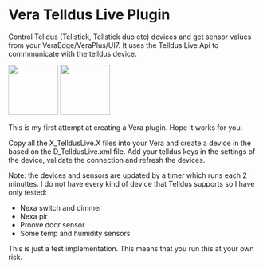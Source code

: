 # Vera Telldus Live Plugin
Control Telldus (Tellstick, Tellstick duo etc) devices and get sensor values from your VeraEdge/VeraPlus/UI7. It uses the Telldus Live Api to commmunicate with the telldus device.

<img src="http://getvera.com/wp-content/uploads/vera_logo_tm.png" height="100" />
<img src="http://live.telldus.com/img/frameworklive/logoTelldusLive.svg" height="100" />

This is my first attempt at creating a Vera plugin. Hope it works for you.

Copy all the X_TelldusLive.X files into your Vera and create a device in the based on the D_TelldusLive.xml file. 
Add your telldus keys in the settings of the device, validate the connection and refresh the devices.

Note: the devices and sensors are updated by a timer which runs each 2 minuttes. I do not have every kind of device that Telldus supports 
so I have only tested:

* Nexa switch and dimmer
* Nexa pir
* Proove door sensor
* Some temp and humidity sensors

This is just a test implementation. This means that you run this at your own risk.

